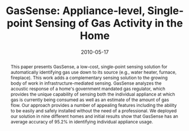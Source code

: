 ---
abstract: |-
  This paper presents GasSense, a low-cost, single-point sensing solution for automatically identifying gas use down to its source (e.g., water heater, furnace, fireplace). This work adds a complementary sensing solution to the growing body of work in infrastructure-mediated sensing. GasSense analyzes the acoustic response of a home's government mandated gas regulator, which provides the unique capability of sensing both the individual appliance at which gas is currently being consumed as well as an estimate of the amount of gas flow. Our approach provides a number of appealing features including the ability to be easily and safely installed without the need of a professional. We deployed our solution in nine different homes and initial results show that GasSense has an average accuracy of 95.2% in identifying individual appliance usage.
authors:
- cohn
- gupta
- froehlich
- larson
- patel
award: ''
bibtex: |-
  @inproceedings{Cohn:2010:GAS:2166616.2166638,
   author = {Cohn, Gabe and Gupta, Sidhant and Froehlich, Jon and Larson, Eric and Patel, Shwetak N.},
   title = {GasSense: Appliance-level, Single-point Sensing of Gas Activity in the Home},
   booktitle = {Proceedings of the 8th International Conference on Pervasive Computing},
   series = {Pervasive'10},
   year = {2010},
   isbn = {3-642-12653-7, 978-3-642-12653-6},
   location = {Helsinki, Finland},
   pages = {265--282},
   numpages = {18},
   url = {http://dx.doi.org/10.1007/978-3-642-12654-3_16},
   doi = {10.1007/978-3-642-12654-3_16},
   acmid = {2166638},
   publisher = {Springer-Verlag},
   address = {Berlin, Heidelberg},
   keywords = {gas, sensing, sustainability, ubiquitous computing},
  }
caption: ''
citation: "Gabe Cohn, Sidhant Gupta, Jon Froehlich, Eric Larson, and Shwetak N. Patel.\
  \ 2010. GasSense: appliance-level, single-point sensing of gas activity in the home.\
  \  In Proceedings of the 8th international conference on Pervasive Computing (Pervasive'10),\
  \ Patrik Flor\xE9en, Antonio Kr\xFCger, and Mirjana Spasojevic (Eds.). Springer-Verlag,\
  \ Berlin, Heidelberg,  265-282. DOI=http://dx.doi.org/10.1007/978-3-642-12654-3_16"
conference: International Conference on Pervasive Computing (Pervasive), 2010
date: '2010-05-17'
image: ''
pdf: ''
thumbnail: ''
title: 'GasSense: Appliance-level, Single-point Sensing of Gas Activity in the Home'
video: ''
video_embed: ''
---